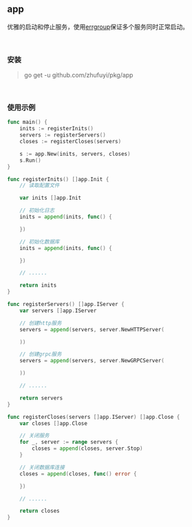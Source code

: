 ## app

优雅的启动和停止服务，使用[errgroup](golang.org/x/sync/errgroup)保证多个服务同时正常启动。

<br>

### 安装

> go get -u github.com/zhufuyi/pkg/app

<br>

### 使用示例

```go
func main() {
	inits := registerInits()
	servers := registerServers()
	closes := registerCloses(servers)

	s := app.New(inits, servers, closes)
	s.Run()
}

func registerInits() []app.Init {
    // 读取配置文件

    var inits []app.Init

	// 初始化日志
	inits = append(inits, func() {

	})

	// 初始化数据库
	inits = append(inits, func() {

	})

    // ......

	return inits
}

func registerServers() []app.IServer {
	var servers []app.IServer

	// 创建http服务
	servers = append(servers, server.NewHTTPServer(

	))

	// 创建grpc服务
	servers = append(servers, server.NewGRPCServer(

	))

    // ......

	return servers
}

func registerCloses(servers []app.IServer) []app.Close {
	var closes []app.Close

	// 关闭服务
	for _, server := range servers {
		closes = append(closes, server.Stop)
	}

	// 关闭数据库连接
	closes = append(closes, func() error {

	})

	// ......

	return closes
}
```